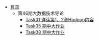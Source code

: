 - [目录](README.md)
    - 第46期大数据技术导论
        - [Task01 详读第1、2章Hadoop内容](Bigdata_Notes/task01.md)
        - [Task05 期中大作业](Bigdata_Notes/task05.md)
        - [Task08 期中大作业](Bigdata_Notes/task08.md)